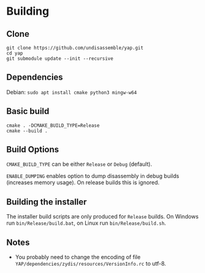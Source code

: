 # Building

## Clone

```
git clone https://github.com/undisassemble/yap.git
cd yap
git submodule update --init --recursive
```


## Dependencies

Debian: `sudo apt install cmake python3 mingw-w64`


## Basic build

```
cmake . -DCMAKE_BUILD_TYPE=Release
cmake --build .
```


## Build Options

`CMAKE_BUILD_TYPE` can be either `Release` or `Debug` (default).

`ENABLE_DUMPING` enables option to dump disassembly in debug builds (increases memory usage). On release builds this is ignored.


## Building the installer

The installer build scripts are only produced for `Release` builds. On Windows run `bin/Release/build.bat`, on Linux run `bin/Release/build.sh`.


## Notes

- You probably need to change the encoding of file `YAP/dependencies/zydis/resources/VersionInfo.rc` to utf-8.